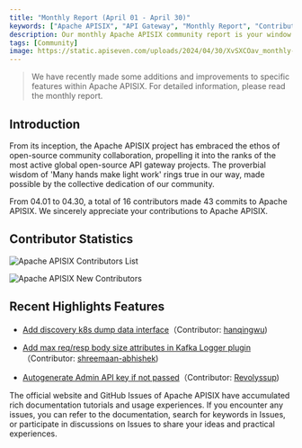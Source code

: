 ```yaml
---
title: "Monthly Report (April 01 - April 30)"
keywords: ["Apache APISIX", "API Gateway", "Monthly Report", "Contributor"]
description: Our monthly Apache APISIX community report is your window into the project's monthly developments. It is a tool to facilitate your seamless integration into the Apache APISIX community, ensuring that you stay well-informed and actively involved.
tags: [Community]
image: https://static.apiseven.com/uploads/2024/04/30/XvSXCOav_monthly-report-apr-en.png
---
```


> We have recently made some additions and improvements to specific features within Apache APISIX. For detailed information, please read the monthly report.
<!--truncate-->
## Introduction

From its inception, the Apache APISIX project has embraced the ethos of open-source community collaboration, propelling it into the ranks of the most active global open-source API gateway projects. The proverbial wisdom of 'Many hands make light work' rings true in our way, made possible by the collective dedication of our community.

From 04.01 to 04.30, a total of 16 contributors made 43 commits to Apache APISIX. We sincerely appreciate your contributions to Apache APISIX.

## Contributor Statistics

![Apache APISIX Contributors List](https://static.apiseven.com/uploads/2024/04/30/txD3ooma_contributor-listi-apr.png)

![Apache APISIX New Contributors](https://static.apiseven.com/uploads/2024/04/30/b01wMlfs_new-contributors-apr.png)

## Recent Highlights Features

- [Add discovery k8s dump data interface](https://github.com/apache/apisix/pull/11111)（Contributor: [hanqingwu](https://github.com/hanqingwu))

- [Add max req/resp body size attributes in Kafka Logger plugin](https://github.com/apache/apisix/pull/11133)（Contributor: [shreemaan-abhishek](https://github.com/shreemaan-abhishek))

- [Autogenerate Admin API key if not passed](https://github.com/apache/apisix/pull/11080)（Contributor: [Revolyssup](https://github.com/Revolyssup))

The official website and GitHub Issues of Apache APISIX have accumulated rich documentation tutorials and usage experiences. If you encounter any issues, you can refer to the documentation, search for keywords in Issues, or participate in discussions on Issues to share your ideas and practical experiences.
